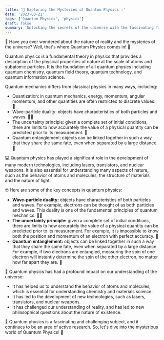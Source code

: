 ```yaml
---
title: '🔬 Exploring the Mysteries of Quantum Physics 💡'
date: '2023-03-21'
tags: ['Quantum Physics', 'physics']
draft: false
summary: 'Unlocking the secrets of the universe with the fascinating field of Quantum Physics!'
---
```


🤔 Have you ever wondered about the nature of reality and the mysteries of the universe? Well, that's where Quantum Physics comes in! 💫

Quantum physics is a fundamental theory in physics that provides a description of the physical properties of nature at the scale of atoms and subatomic particles. It is the foundation of all quantum physics including quantum chemistry, quantum field theory, quantum technology, and quantum information science.

Quantum mechanics differs from classical physics in many ways, including:

* Quantization: in quantum mechanics, energy, momentum, angular momentum, and other quantities are often restricted to discrete values. 🔢
* Wave-particle duality: objects have characteristics of both particles and waves. 🌊💡
* The uncertainty principle: given a complete set of initial conditions, there are limits to how accurately the value of a physical quantity can be predicted prior to its measurement. 🤔
* Quantum entanglement: objects can be linked together in such a way that they share the same fate, even when separated by a large distance. 🔗

💻 Quantum physics has played a significant role in the development of many modern technologies, including lasers, transistors, and nuclear weapons. It is also essential for understanding many aspects of nature, such as the behavior of atoms and molecules, the structure of materials, and the nature of light.

🤓 Here are some of the key concepts in quantum physics:

* **Wave-particle duality:** objects have characteristics of both particles and waves. For example, electrons can be thought of as both particles and waves. This duality is one of the fundamental principles of quantum mechanics. 🌊💡
* **The uncertainty principle:** given a complete set of initial conditions, there are limits to how accurately the value of a physical quantity can be predicted prior to its measurement. For example, it is impossible to know both the position and momentum of an electron with perfect accuracy. 🤔
* **Quantum entanglement:** objects can be linked together in such a way that they share the same fate, even when separated by a large distance. For example, if two electrons are entangled, measuring the spin of one electron will instantly determine the spin of the other electron, no matter how far apart they are. 🔗

🚀 Quantum physics has had a profound impact on our understanding of the universe:

* It has helped us to understand the behavior of atoms and molecules, which is essential for understanding chemistry and materials science.
* It has led to the development of new technologies, such as lasers, transistors, and nuclear weapons.
* It has challenged our understanding of reality, and has led to new philosophical questions about the nature of existence.

🤯 Quantum physics is a fascinating and challenging subject, and it continues to be an area of active research. So, let's dive into the mysterious world of Quantum Physics! 🔬